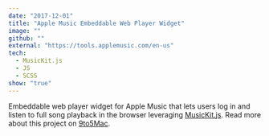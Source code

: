 ```yaml
---
date: "2017-12-01"
title: "Apple Music Embeddable Web Player Widget"
image: ""
github: ""
external: "https://tools.applemusic.com/en-us"
tech:
  - MusicKit.js
  - JS
  - SCSS
show: "true"
---
```


Embeddable web player widget for Apple Music that lets users log in and listen to full song playback in the browser leveraging [MusicKit.js](https://developer.apple.com/documentation/musickitjs). Read more about this project on [9to5Mac](https://9to5mac.com/2018/06/03/apple-music-embeddable-web-player-listen-browser/).
